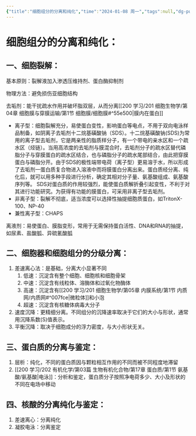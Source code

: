 ```yaml
---
{"title":"细胞组分的分离和纯化","time":"2024-01-08 周一","tags":null,"dg-publish":true,"dg-home":false,"permalink":"/200 学习/201 细胞生物学/第03章 细生的研究方法/第3节 细胞组分的分离和纯化/细胞组分的分离和纯化/","dgPassFrontmatter":true,"created":"2024-01-25T18:45:03.000+08:00","updated":"2024-02-04T17:40:59.801+08:00"}
---
```


# 细胞组分的分离和纯化：
## 一、细胞裂解：
基本原则：裂解液加入渗透压维持剂、蛋白酶抑制剂

物理方法：避免损伤亚细胞结构

去垢剂：能干扰疏水作用并破坏脂双层，从而分离[[200 学习/201 细胞生物学/第04章 细胞膜与穿膜运输/第1节 细胞膜/细胞膜#^55e500\|膜内在蛋白]]
- 离子型：细胞裂解充分，易使蛋白变性，影响蛋白等电点，不用于双向电泳样品制备，如阴离子去垢剂十二烷基磺酸钠（SDS）。十二烷基磺酸钠(SDS)为常用的离子型去垢剂，它是两亲性的脂质样分子，有一个带电的亲水区和一个疏水区（烃链）。当用高浓度的去垢剂与膜混合时，去垢剂分子的疏水区替代磷脂分子与穿膜蛋白的疏水区结合，也与磷脂分子的疏水尾部结合，由此把穿膜蛋白与磷脂分开。由于SDS的极性端带电荷（离子型）更易溶于水，所以形成了去垢剂一蛋白质复合物进入溶液中而将膜蛋白分离出来。蛋白质经分离、纯化后，就可以用多种手段进行分析，确定其相对分子量、氨基酸组成、氨基酸序列等。 SDS对蛋白质的作用较强烈，能使蛋白质解折叠引起变性，不利于对其进行功能研究。为获得有功能的膜蛋白，可采用非离子型去垢剂。
- 非离子型：裂解不彻底，适当浓度可以选择性抽提细胞质蛋白，如TritonX-100、NP-40
- 兼性离子型：CHAPS

离液剂：易使蛋白、膜脂变形，常用于无需保持蛋白活性、DNA和RNA的抽提，如尿素、盐酸胍、异硫氰酸胍
## 二、细胞器和细胞组分的分级分离：
1. 差速离心法：是基础，分离大小显著不同
	1. 低速：沉淀含有整个细胞、细胞核和细胞骨架
	2. 中速：沉淀含有线粒体、溶酶体和过氧化物酶体
	3. 高速：沉淀含有[[200 学习/201 细胞生物学/第05章 内膜系统/第1节 内质网/内质网#^007fce\|微粒体]]和小泡
	4. 超速：沉淀含有核糖体病毒大分子
2. 速度沉降：更精细分离。不同组分的沉降速率取决于它们的大小与形状，通常用沉降系数(S)值表示。
3. 平衡沉降：取决于细胞成分的浮力密度，与大小形状无关。
## 三、蛋白质的分离与鉴定：
1. 层析：纯化，不同的蛋白质因与颗粒相互作用的不同而被不同程度地滞留
2. [[200 学习/202 有机化学/第03篇 生物有机化合物/第17章 蛋白质/第1节 氨基酸/氨基酸\|电泳]]：分析和鉴定，蛋白质分子按照净电荷多少、大小及形状的不同在电场中移动
## 四、核酸的分离纯化与鉴定：
1. 差速离心：分离纯化
2. 凝胶电泳：分离鉴定